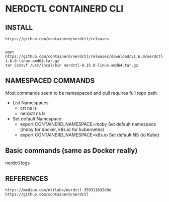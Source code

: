 # NERDCTL CONTAINERD CLI

## INSTALL

    https://github.com/containerd/nerdctl/releases


    wget https://github.com/containerd/nerdctl/releases/download/v1.6.0/nerdctl-1.6.0-linux-amd64.tar.gz
    tar Cxzvvf /usr/local/bin nerdctl-0.15.0-linux-amd64.tar.gz


## NAMESPACED COMMANDS

Most commands seem to be namespaced and pull requires full repo path

- List Namespaces
  - crt ns ls
  - nerdctl ns ls
- Set default Namespace
  - export CONTAINERD_NAMESPACE=moby                    Set default namespace (moby for docker, k8s.io for kubernetes)
  - export CONTAINERD_NAMESPACE=k8s.io			        Set default NS (to Kube)



## Basic commands (same as Docker really)

nerdctl logs <CID>


## REFERENCES

    https://medium.com/nttlabs/nerdctl-359311b32d0e
    https://github.com/containerd/nerdctl
